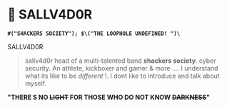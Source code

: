 # 🐺 SALLV4D0R 

**`#("SHACKERS SOCIETY"); $\("THE LOOPHOLE UNDEFINED! ")\`**

SALLV4D0R
> sallv4d0r head of a multi-talented band **shackers society**. cyber security. An athlete, kickboxer and gamer & more .... I understand what its like to be *different* !.
I dont like to introduce and talk about myself.

**"THERE S NO ~~LIGHT~~ FOR THOSE WHO DO NOT KNOW ~~DARKNESS~~"**
